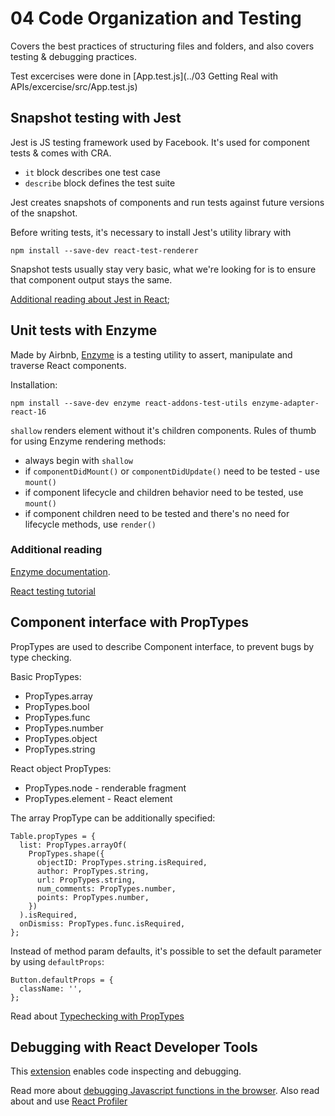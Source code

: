 # 04 Code Organization and Testing

Covers the best practices of structuring files and folders, and also covers testing & debugging practices.

Test excercises were done in [App.test.js](../03 Getting Real with APIs/excercise/src/App.test.js)

## Snapshot testing with Jest

Jest is JS testing framework used by Facebook. It's used for component tests & comes with CRA.

  * `it` block describes one test case
  * `describe` block defines the test suite

Jest creates snapshots of components and run tests against future versions of the snapshot.

Before writing tests, it's necessary to install Jest's utility library with

`npm install --save-dev react-test-renderer`

Snapshot tests usually stay very basic, what we're looking for is to ensure that component output stays the same.

[Additional reading about Jest in React](https://jestjs.io/docs/en/tutorial-react);

## Unit tests with Enzyme

Made by Airbnb, [Enzyme](https://github.com/airbnb/enzyme) is a testing utility to assert, manipulate and traverse React components.

Installation:

```
npm install --save-dev enzyme react-addons-test-utils enzyme-adapter-react-16
```

`shallow` renders element without it's children components. Rules of thumb for using Enzyme rendering methods:

  * always begin with `shallow`
  * if `componentDidMount()` or `componentDidUpdate()` need to be tested - use `mount()`
  * if component lifecycle and children behavior need to be tested, use `mount()`
  * if component children need to be tested and there's no need for lifecycle methods, use `render()`

### Additional reading
[Enzyme documentation](https://github.com/airbnb/enzyme).

[React testing tutorial](https://www.robinwieruch.de/react-testing-tutorial/)


## Component interface with PropTypes

PropTypes are used to describe Component interface, to prevent bugs by type checking.

Basic PropTypes:

  * PropTypes.array
  * PropTypes.bool
  * PropTypes.func
  * PropTypes.number
  * PropTypes.object
  * PropTypes.string

React object PropTypes:

  * PropTypes.node - renderable fragment
  * PropTypes.element - React element

The array PropType can be additionally specified:

```
Table.propTypes = {
  list: PropTypes.arrayOf(
    PropTypes.shape({
      objectID: PropTypes.string.isRequired,
      author: PropTypes.string,
      url: PropTypes.string,
      num_comments: PropTypes.number,
      points: PropTypes.number,
    })
  ).isRequired,
  onDismiss: PropTypes.func.isRequired,
};
```

Instead of method param defaults, it's possible to set the default parameter by using `defaultProps`:

```
Button.defaultProps = {
  className: '',
};
```

Read about [Typechecking with PropTypes](https://reactjs.org/docs/typechecking-with-proptypes.html)

## Debugging with React Developer Tools

This [extension](https://github.com/facebook/react-devtools) enables code inspecting and debugging.

Read more about [debugging Javascript functions in the browser](https://developers.google.com/web/tools/chrome-devtools/javascript/). Also read about and use [React Profiler](https://reactjs.org/blog/2018/09/10/introducing-the-react-profiler.html)
